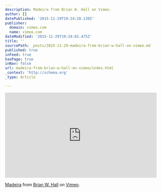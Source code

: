 ```yaml
---
description: Madeira from Brian W. Hall on Vimeo.
author: []
datePublished: '2015-11-29T19:24:20.139Z'
publisher:
  domain: vimeo.com
  name: vimeo.com
dateModified: '2015-11-29T19:24:02.475Z'
title: ''
sourcePath: _posts/2015-11-29-madeira-from-brian-w-hall-on-vimeo.md
published: true
inFeed: true
hasPage: true
inNav: false
url: madeira-from-brian-w-hall-on-vimeo/index.html
_context: 'http://schema.org'
_type: Article

---
```

<iframe src="https://player.vimeo.com/video/146494069?title=0&amp;byline=0&amp;portrait=0" width="500" height="281" frameborder="0" webkitallowfullscreen="webkitallowfullscreen" mozallowfullscreen="mozallowfullscreen" allowfullscreen="allowfullscreen" style=""></iframe>

[Madeira][0] from [Brian W. Hall][1] on [Vimeo][2].



[0]: https://vimeo.com/146494069
[1]: https://vimeo.com/brianwhall
[2]: https://vimeo.com/